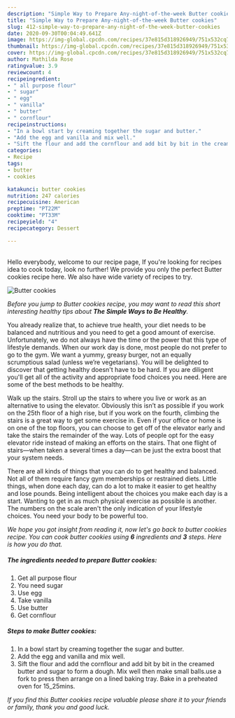 ```yaml
---
description: "Simple Way to Prepare Any-night-of-the-week Butter cookies"
title: "Simple Way to Prepare Any-night-of-the-week Butter cookies"
slug: 412-simple-way-to-prepare-any-night-of-the-week-butter-cookies
date: 2020-09-30T00:04:49.641Z
image: https://img-global.cpcdn.com/recipes/37e815d318926949/751x532cq70/butter-cookies-recipe-main-photo.jpg
thumbnail: https://img-global.cpcdn.com/recipes/37e815d318926949/751x532cq70/butter-cookies-recipe-main-photo.jpg
cover: https://img-global.cpcdn.com/recipes/37e815d318926949/751x532cq70/butter-cookies-recipe-main-photo.jpg
author: Mathilda Rose
ratingvalue: 3.9
reviewcount: 4
recipeingredient:
- " all purpose flour"
- " sugar"
- " egg"
- " vanilla"
- " butter"
- " cornflour"
recipeinstructions:
- "In a bowl start by creaming together the sugar and butter."
- "Add the egg and vanilla and mix well."
- "Sift the flour and add the cornflour and add bit by bit in the creamed butter and sugar to form a dough. Mix well then make small balls.use a fork to press then arrange on a lined baking tray. Bake in a preheated oven for 15_25mins."
categories:
- Recipe
tags:
- butter
- cookies

katakunci: butter cookies 
nutrition: 247 calories
recipecuisine: American
preptime: "PT22M"
cooktime: "PT33M"
recipeyield: "4"
recipecategory: Dessert

---
```

<br>
Hello everybody, welcome to our recipe page, If you're looking for recipes idea to cook today, look no further! We provide you only the perfect Butter cookies recipe here. We also have wide variety of recipes to try.
<br>


![Butter cookies](https://img-global.cpcdn.com/recipes/37e815d318926949/751x532cq70/butter-cookies-recipe-main-photo.jpg)

<i>Before you jump to Butter cookies recipe, you may want to read this short interesting healthy tips about <strong>The Simple Ways to Be Healthy</strong>.</i>

You already realize that, to achieve true health, your diet needs to be balanced and nutritious and you need to get a good amount of exercise. Unfortunately, we do not always have the time or the power that this type of lifestyle demands. When our work day is done, most people do not prefer to go to the gym. We want a yummy, greasy burger, not an equally scrumptious salad (unless we’re vegetarians). You will be delighted to discover that getting healthy doesn't have to be hard. If you are diligent you'll get all of the activity and appropriate food choices you need. Here are some of the best methods to be healthy.

Walk up the stairs. Stroll up the stairs to where you live or work as an alternative to using the elevator. Obviously this isn’t as possible if you work on the 25th floor of a high rise, but if you work on the fourth, climbing the stairs is a great way to get some exercise in. Even if your office or home is on one of the top floors, you can choose to get off of the elevator early and take the stairs the remainder of the way. Lots of people opt for the easy elevator ride instead of making an efforts on the stairs. That one flight of stairs—when taken a several times a day—can be just the extra boost that your system needs. 

There are all kinds of things that you can do to get healthy and balanced. Not all of them require fancy gym memberships or restrained diets. Little things, when done each day, can do a lot to make it easier to get healthy and lose pounds. Being intelligent about the choices you make each day is a start. Wanting to get in as much physical exercise as possible is another. The numbers on the scale aren't the only indication of your lifestyle choices. You need your body to be powerful too. 


<i>We hope you got insight from reading it, now let's go back to butter cookies recipe. You can cook butter cookies using <strong>6</strong> ingredients and <strong>3</strong> steps. Here is how you do that.
</i>

##### The ingredients needed to prepare Butter cookies:

1. Get  all purpose flour
1. You need  sugar
1. Use  egg
1. Take  vanilla
1. Use  butter
1. Get  cornflour


##### Steps to make Butter cookies:

1. In a bowl start by creaming together the sugar and butter.
1. Add the egg and vanilla and mix well.
1. Sift the flour and add the cornflour and add bit by bit in the creamed butter and sugar to form a dough. Mix well then make small balls.use a fork to press then arrange on a lined baking tray. Bake in a preheated oven for 15_25mins.


<i>If you find this Butter cookies recipe valuable please share it to your friends or family, thank you and good luck.</i>
